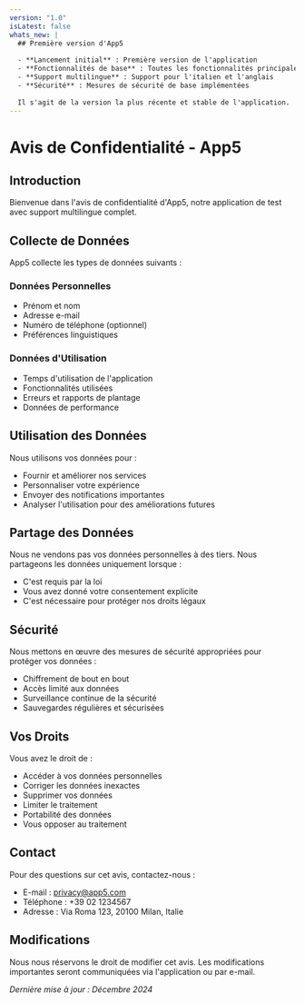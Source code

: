 ```yaml
---
version: "1.0"
isLatest: false
whats_new: |
  ## Première version d'App5
  
  - **Lancement initial** : Première version de l'application
  - **Fonctionnalités de base** : Toutes les fonctionnalités principales implémentées
  - **Support multilingue** : Support pour l'italien et l'anglais
  - **Sécurité** : Mesures de sécurité de base implémentées
  
  Il s'agit de la version la plus récente et stable de l'application.
---
```


# Avis de Confidentialité - App5

## Introduction

Bienvenue dans l'avis de confidentialité d'App5, notre application de test avec support multilingue complet.

## Collecte de Données

App5 collecte les types de données suivants :

### Données Personnelles
- Prénom et nom
- Adresse e-mail
- Numéro de téléphone (optionnel)
- Préférences linguistiques

### Données d'Utilisation
- Temps d'utilisation de l'application
- Fonctionnalités utilisées
- Erreurs et rapports de plantage
- Données de performance

## Utilisation des Données

Nous utilisons vos données pour :
- Fournir et améliorer nos services
- Personnaliser votre expérience
- Envoyer des notifications importantes
- Analyser l'utilisation pour des améliorations futures

## Partage des Données

Nous ne vendons pas vos données personnelles à des tiers. Nous partageons les données uniquement lorsque :
- C'est requis par la loi
- Vous avez donné votre consentement explicite
- C'est nécessaire pour protéger nos droits légaux

## Sécurité

Nous mettons en œuvre des mesures de sécurité appropriées pour protéger vos données :
- Chiffrement de bout en bout
- Accès limité aux données
- Surveillance continue de la sécurité
- Sauvegardes régulières et sécurisées

## Vos Droits

Vous avez le droit de :
- Accéder à vos données personnelles
- Corriger les données inexactes
- Supprimer vos données
- Limiter le traitement
- Portabilité des données
- Vous opposer au traitement

## Contact

Pour des questions sur cet avis, contactez-nous :
- E-mail : privacy@app5.com
- Téléphone : +39 02 1234567
- Adresse : Via Roma 123, 20100 Milan, Italie

## Modifications

Nous nous réservons le droit de modifier cet avis. Les modifications importantes seront communiquées via l'application ou par e-mail.

*Dernière mise à jour : Décembre 2024*
